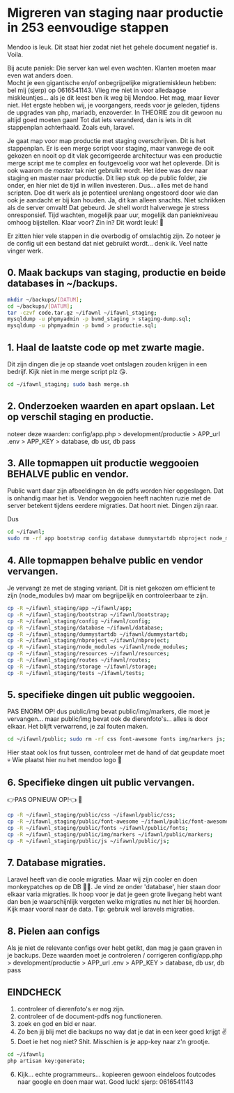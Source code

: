 # Migreren van staging naar productie in 253 eenvoudige stappen

Mendoo is leuk. Dit staat hier zodat niet het gehele document negatief is. Voila.

Bij acute paniek: Die server kan wel even wachten. Klanten moeten maar even wat anders doen.  
Mocht je een gigantische en/of onbegrijpelijke migratiemiskleun hebben: bel mij (sjerp) op 0616541143. Vlieg me niet in voor alledaagse miskleuntjes... als je dit leest ben ik weg bij Mendoo. Het mag, maar liever niet. Het ergste hebben wij, je voorgangers, reeds voor je geleden, tijdens de upgrades van php, mariadb, enzoverder. In THEORIE zou dit gewoon nu altijd goed moeten gaan! Tot dat iets veranderd, dan is iets in dit stappenplan achterhaald. Zoals euh, laravel.

Je gaat map voor map productie met staging overschrijven. Dit is het stappenplan. Er is een merge script voor staging, maar vanwege de ooit gekozen en nooit op dit vlak gecorrigeerde architectuur was een productie merge script me te complex en foutgevoelig voor wat het opleverde. Dit is ook waarom de *master* tak niet gebruikt wordt. Het idee was dev naar staging en master naar productie. Dit liep stuk op de public folder, zie onder, en hier niet de tijd in willen investeren. Dus... alles met de hand scripten. Doe dit werk als je potentieel urenlang ongestoord door wie dan ook je aandacht er bij kan houden. Ja, dit kan alleen snachts. Niet schrikken als de server omvalt! Dat gebeurd. Je shell wordt halverwege je stress onresponsief. Tijd wachten, mogelijk paar uur, mogelijk dan paniekniveau omhoog bijstellen. Klaar voor? Zin in? Dit wordt leuk! 🤪 

Er zitten hier vele stappen in die overbodig of omslachtig zijn. Zo noteer je de config uit een bestand dat niet gebruikt wordt... denk ik. Veel natte vinger werk.


## 0. Maak backups van staging, productie en beide databases in ~/backups. 
```bash
mkdir ~/backups/[DATUM];
cd ~/backups/[DATUM];
tar -czvf code.tar.gz ~/ifawnl ~/ifawnl_staging;
mysqldump -u phpmyadmin -p bvmd_staging > staging-dump.sql;
mysqldump -u phpmyadmin -p bvmd > productie.sql;
```


## 1. Haal de laatste code op met zwarte magie.
Dit zijn dingen die je op staande voet ontslagen zouden krijgen in een bedrijf. Kijk niet in me merge script plz 😘.
```bash
cd ~/ifawnl_staging; sudo bash merge.sh
```

## 2. Onderzoeken waarden en apart opslaan. Let op verschil staging en productie.
noteer deze waarden: 
config/app.php > development/productie
	       > APP_url
.env 	> APP_KEY
	> database, db usr, db pass

## 3. Alle topmappen uit productie weggooien BEHALVE public en vendor. 
Public want daar zijn afbeeldingen èn de pdfs worden hier opgeslagen. Dat is onhandig maar het is. Vendor weggooien heeft nachten ruzie met de server betekent tijdens eerdere migraties. Dat hoort niet. Dingen zijn raar. 

Dus 
```bash
cd ~/ifawnl; 
sudo rm -rf app bootstrap config database dummystartdb nbproject node_modules resources routes storage tests;
```

## 4. Alle topmappen behalve public en vendor vervangen.
Je vervangt ze met de staging variant. Dit is niet gekozen om efficient te zijn (node_modules bv) maar om begrijpelijk en controleerbaar te zijn.

```bash
cp -R ~/ifawnl_staging/app ~/ifawnl/app; 
cp -R ~/ifawnl_staging/bootstrap ~/ifawnl/bootstrap; 
cp -R ~/ifawnl_staging/config ~/ifawnl/config; 
cp -R ~/ifawnl_staging/database ~/ifawnl/database; 
cp -R ~/ifawnl_staging/dummystartdb ~/ifawnl/dummystartdb; 
cp -R ~/ifawnl_staging/nbproject ~/ifawnl/nbproject; 
cp -R ~/ifawnl_staging/node_modules ~/ifawnl/node_modules; 
cp -R ~/ifawnl_staging/resources ~/ifawnl/resources;  
cp -R ~/ifawnl_staging/routes ~/ifawnl/routes; 
cp -R ~/ifawnl_staging/storage ~/ifawnl/storage; 
cp -R ~/ifawnl_staging/tests ~/ifawnl/tests;
```

## 5. specifieke dingen uit public weggooien. 
PAS ENORM OP! dus public/img bevat public/img/markers, die moet je vervangen... maar public/img bevat ook de dierenfoto's... alles is door elkaar. Het blijft verwarrend, je zal fouten maken. 
```bash 
cd ~/ifawnl/public; sudo rm -rf css font-awesome fonts img/markers js;
```
Hier staat ook los frut tussen, controleer met de hand of dat geupdate moet 💀 Wie plaatst hier nu het mendoo logo 🤭

## 6. Specifieke dingen uit public vervangen. 
👉PAS OPNIEUW OP!👈 🙏 

```bash 
cp -R ~/ifawnl_staging/public/css ~/ifawnl/public/css;
cp -R ~/ifawnl_staging/public/font-awesome ~/ifawnl/public/font-awesome;
cp -R ~/ifawnl_staging/public/fonts ~/ifawnl/public/fonts; 
cp -R ~/ifawnl_staging/public/img/markers ~/ifawnl/public/markers;
cp -R ~/ifawnl_staging/public/js ~/ifawnl/public/js;
```

## 7. Database migraties. 

Laravel heeft van die coole migraties. Maar wij zijn cooler en doen monkeypatches op de DB 🙇‍🔫. Je vind ze onder 'database', hier staan door elkaar varia migraties. Ik hoop voor je dat je geen grote livegang hebt want dan ben je waarschijnlijk vergeten welke migraties nu net hier bij hoorden. Kijk maar vooral naar de data. Tip: gebruik wel laravels migraties.

## 8. Pielen aan configs
Als je niet de relevante configs over hebt getikt, dan mag je gaan graven in je backups. 
Deze waarden moet je controleren / corrigeren
config/app.php > development/productie
	       > APP_url
.env 	> APP_KEY
	> database, db usr, db pass

## EINDCHECK
1. controleer of dierenfoto's er nog zijn.
2. controleer of de document-pdfs nog functioneren.
3. zoek en god en bid er naar.
4. Zo ben jij blij met die backups no way dat je dat in een keer goed krijgt ✌
5. Doet ie het nog niet? Shit. Misschien is je app-key naar z'n grootje. 
```bash
cd ~/ifawnl; 
php artisan key:generate;
``` 
6. Kijk... echte programmeurs... kopieeren gewoon eindeloos foutcodes naar google en doen maar wat. Good luck!
sjerp: 0616541143 
